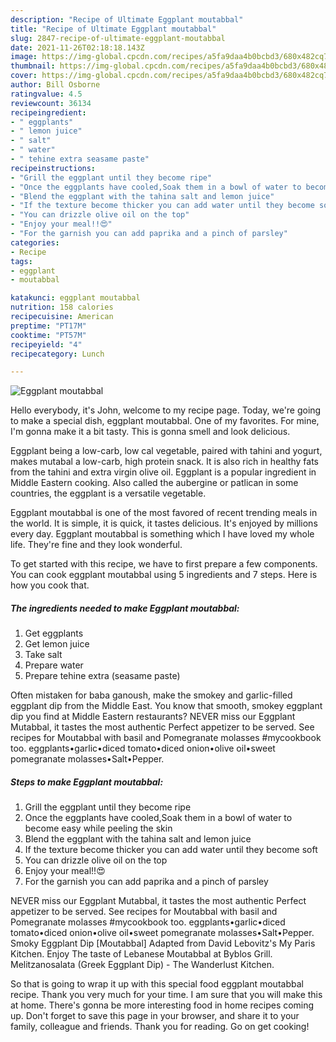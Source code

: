 ```yaml
---
description: "Recipe of Ultimate Eggplant moutabbal"
title: "Recipe of Ultimate Eggplant moutabbal"
slug: 2847-recipe-of-ultimate-eggplant-moutabbal
date: 2021-11-26T02:18:18.143Z
image: https://img-global.cpcdn.com/recipes/a5fa9daa4b0bcbd3/680x482cq70/eggplant-moutabbal-recipe-main-photo.jpg
thumbnail: https://img-global.cpcdn.com/recipes/a5fa9daa4b0bcbd3/680x482cq70/eggplant-moutabbal-recipe-main-photo.jpg
cover: https://img-global.cpcdn.com/recipes/a5fa9daa4b0bcbd3/680x482cq70/eggplant-moutabbal-recipe-main-photo.jpg
author: Bill Osborne
ratingvalue: 4.5
reviewcount: 36134
recipeingredient:
- " eggplants"
- " lemon juice"
- " salt"
- " water"
- " tehine extra seasame paste"
recipeinstructions:
- "Grill the eggplant until they become ripe"
- "Once the eggplants have cooled,Soak them in a bowl of water to become easy while peeling the skin"
- "Blend the eggplant with the tahina salt and lemon juice"
- "If the texture become thicker you can add water until they become soft"
- "You can drizzle olive oil on the top"
- "Enjoy your meal!!😍"
- "For the garnish you can add paprika and a pinch of parsley"
categories:
- Recipe
tags:
- eggplant
- moutabbal

katakunci: eggplant moutabbal 
nutrition: 158 calories
recipecuisine: American
preptime: "PT17M"
cooktime: "PT57M"
recipeyield: "4"
recipecategory: Lunch

---
```



![Eggplant moutabbal](https://img-global.cpcdn.com/recipes/a5fa9daa4b0bcbd3/680x482cq70/eggplant-moutabbal-recipe-main-photo.jpg)

Hello everybody, it's John, welcome to my recipe page. Today, we're going to make a special dish, eggplant moutabbal. One of my favorites. For mine, I'm gonna make it a bit tasty. This is gonna smell and look delicious.

Eggplant being a low-carb, low cal vegetable, paired with tahini and yogurt, makes mutabal a low-carb, high protein snack. It is also rich in healthy fats from the tahini and extra virgin olive oil. Eggplant is a popular ingredient in Middle Eastern cooking. Also called the aubergine or patlican in some countries, the eggplant is a versatile vegetable.

Eggplant moutabbal is one of the most favored of recent trending meals in the world. It is simple, it is quick, it tastes delicious. It's enjoyed by millions every day. Eggplant moutabbal is something which I have loved my whole life. They're fine and they look wonderful.


To get started with this recipe, we have to first prepare a few components. You can cook eggplant moutabbal using 5 ingredients and 7 steps. Here is how you cook that.

<!--inarticleads1-->

##### The ingredients needed to make Eggplant moutabbal:

1. Get  eggplants
1. Get  lemon juice
1. Take  salt
1. Prepare  water
1. Prepare  tehine extra (seasame paste)


Often mistaken for baba ganoush, make the smokey and garlic-filled eggplant dip from the Middle East. You know that smooth, smokey eggplant dip you find at Middle Eastern restaurants? NEVER miss our Eggplant Mutabbal, it tastes the most authentic Perfect appetizer to be served. See recipes for Moutabbal with basil and Pomegranate molasses #mycookbook too. eggplants•garlic•diced tomato•diced onion•olive oil•sweet pomegranate molasses•Salt•Pepper. 

<!--inarticleads2-->

##### Steps to make Eggplant moutabbal:

1. Grill the eggplant until they become ripe
1. Once the eggplants have cooled,Soak them in a bowl of water to become easy while peeling the skin
1. Blend the eggplant with the tahina salt and lemon juice
1. If the texture become thicker you can add water until they become soft
1. You can drizzle olive oil on the top
1. Enjoy your meal!!😍
1. For the garnish you can add paprika and a pinch of parsley


NEVER miss our Eggplant Mutabbal, it tastes the most authentic Perfect appetizer to be served. See recipes for Moutabbal with basil and Pomegranate molasses #mycookbook too. eggplants•garlic•diced tomato•diced onion•olive oil•sweet pomegranate molasses•Salt•Pepper. Smoky Eggplant Dip [Moutabbal] Adapted from David Lebovitz&#39;s My Paris Kitchen. Enjoy The taste of Lebanese Moutabbal at Byblos Grill. Melitzanosalata (Greek Eggplant Dip) - The Wanderlust Kitchen. 

So that is going to wrap it up with this special food eggplant moutabbal recipe. Thank you very much for your time. I am sure that you will make this at home. There's gonna be more interesting food in home recipes coming up. Don't forget to save this page in your browser, and share it to your family, colleague and friends. Thank you for reading. Go on get cooking!
